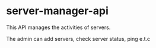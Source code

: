 # server-manager-api

This API manages the activities of servers.

The admin can add servers, check server status, ping e.t.c
